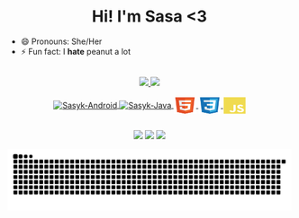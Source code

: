<div align="center">
<h1> Hi! I'm Sasa <3 </h1>
</div>



- 😄 Pronouns: She/Her
- ⚡ Fun fact: I **hate** peanut a lot 
<br>
  
  <div align="center">
  <a href="https://github.com/Sasyk8">
  <img height="140em" src="https://github-readme-stats.vercel.app/api?username=sabrina-soares8&show_icons=true&theme=dracula&hide=prs,issues"/>
  <img height="140em" src="https://github-readme-stats.vercel.app/api/top-langs/?username=sabrina-soares8&aclr11&layout=compact&langs_count=7&theme=dracula"/>
</div>



  <div align="center">
  <div style="display: inline_block"><br>
  <img align="center" alt="Sasyk-Android" height="30" width="40" <img src="https://cdn.jsdelivr.net/gh/devicons/devicon/icons/android/android-original.svg">
  <img align="center" alt="Sasyk-Java" height="30" width="40" <img src="https://cdn.jsdelivr.net/gh/devicons/devicon/icons/java/java-original.svg">
  <img align="center" alt="Sasyk-HTML" height="30" width="40" src="https://raw.githubusercontent.com/devicons/devicon/master/icons/html5/html5-original.svg">
  <img align="center" alt="Sasyk-CSS" height="30" width="40" src="https://raw.githubusercontent.com/devicons/devicon/master/icons/css3/css3-original.svg">
  <img align="center" alt="Sasyk-Js" height="30" width="40" src="https://raw.githubusercontent.com/devicons/devicon/master/icons/javascript/javascript-plain.svg">

</div>
  
 ##
  
  <div align="center"> 
  <a href="https://www.instagram.com/s.asa.x/ target="_blank"><img src="https://img.shields.io/badge/-Instagram-%23E4405F?style=for-the-badge&logo=instagram&logoColor=white" target="_blank"></a> 
  <a href = "mailto:sabrinaresoares9@gmail.com"><img src="https://img.shields.io/badge/-Gmail-%23333?style=for-the-badge&logo=gmail&logoColor=white" target="_blank"></a>
  <a href="https://www.linkedin.com/in/sabrina-soares-18935623b/" target="_blank"><img src="https://img.shields.io/badge/-LinkedIn-%230077B5?style=for-the-badge&logo=linkedin&logoColor=white" target="_blank"></a> 
 
  ![Snake animation](https://github.com/Sasyk8/Sasyk8/blob/output/github-contribution-grid-snake.svg)
 
</div>

